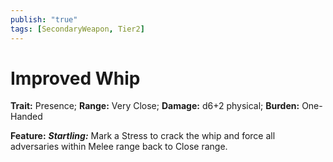 ```yaml
---
publish: "true"
tags: [SecondaryWeapon, Tier2]
---
```

# Improved Whip

**Trait:** Presence; **Range:** Very Close; **Damage:** d6+2 physical; **Burden:** One-Handed

**Feature:** ***Startling:*** Mark a Stress to crack the whip and force all adversaries within Melee range back to Close range.
